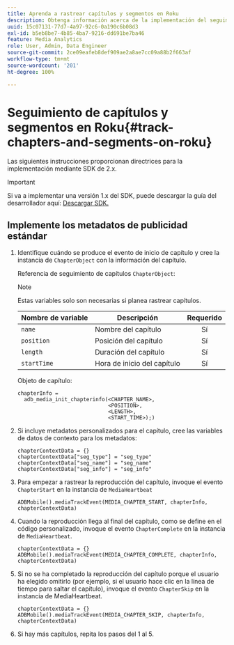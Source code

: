 ```yaml
---
title: Aprenda a rastrear capítulos y segmentos en Roku
description: Obtenga información acerca de la implementación del seguimiento de capítulos y segmentos mediante Media SDK en Roku.
uuid: 15c07131-77d7-4a97-92c6-0a190c6b08d3
exl-id: b5eb8be7-4b85-4ba7-9216-dd691be7ba46
feature: Media Analytics
role: User, Admin, Data Engineer
source-git-commit: 2ce09eafeb8def909ae2a8ae7cc09a88b2f663af
workflow-type: tm+mt
source-wordcount: '201'
ht-degree: 100%

---
```


# Seguimiento de capítulos y segmentos en Roku{#track-chapters-and-segments-on-roku}

Las siguientes instrucciones proporcionan directrices para la implementación mediante SDK de 2.x.

>[!IMPORTANT]
>
> Si va a implementar una versión 1.x del SDK, puede descargar la guía del desarrollador aquí: [Descargar SDK.](/help/getting-started/download-sdks.md)

## Implemente los metadatos de publicidad estándar

1. Identifique cuándo se produce el evento de inicio de capítulo y cree la instancia de `ChapterObject` con la información del capítulo.

   Referencia de seguimiento de capítulos `ChapterObject`:

   >[!NOTE]
   >
   >Estas variables solo son necesarias si planea rastrear capítulos.

   | Nombre de variable | Descripción | Requerido |
   | --- | --- | :---: |
   | `name` | Nombre del capítulo | Sí |
   | `position` | Posición del capítulo | Sí |
   | `length` | Duración del capítulo | Sí |
   | `startTime` | Hora de inicio del capítulo | Sí |

   Objeto de capítulo:

   ```
   chapterInfo =  
     adb_media_init_chapterinfo(<CHAPTER_NAME>,  
                                <POSITION>,  
                                <LENGTH>,  
                                <START_TIME>);)
   ```

1. Si incluye metadatos personalizados para el capítulo, cree las variables de datos de contexto para los metadatos:

   ```
   chapterContextData = {}
   chapterContextData["seg_type"] = "seg_type"
   chapterContextData["seg_name"] = "seg_name"
   chapterContextData["seg_info"] = "seg_info"
   ```

1. Para empezar a rastrear la reproducción del capítulo, invoque el evento `ChapterStart` en la instancia de `MediaHeartbeat`

   ```
   ADBMobile().mediaTrackEvent(MEDIA_CHAPTER_START, chapterInfo, chapterContextData)
   ```

1. Cuando la reproducción llega al final del capítulo, como se define en el código personalizado, invoque el evento `ChapterComplete` en la instancia de `MediaHeartbeat`.

   ```
   chapterContextData = {}
   ADBMobile().mediaTrackEvent(MEDIA_CHAPTER_COMPLETE, chapterInfo, chapterContextData)
   ```

1. Si no se ha completado la reproducción del capítulo porque el usuario ha elegido omitirlo (por ejemplo, si el usuario hace clic en la línea de tiempo para saltar el capítulo), invoque el evento `ChapterSkip` en la instancia de MediaHeartbeat.

   ```
   chapterContextData = {}
   ADBMobile().mediaTrackEvent(MEDIA_CHAPTER_SKIP, chapterInfo, chapterContextData)
   ```

1. Si hay más capítulos, repita los pasos del 1 al 5.
